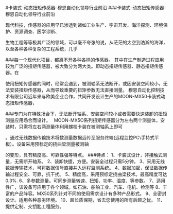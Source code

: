 <link href="http://kevinburke.bitbucket.org/markdowncss/markdown.css" rel="stylesheet"></link>
#卡装式-动态扭矩传感器-穆恩自动化领导行业前沿
###卡装式-动态扭矩传感器-穆恩自动化领导行业前沿

 现代科技，传感器的应用早已渗透到诸如工业生产、宇宙开发、海洋探测、环境保护、资源调查、医学诊断、

生物工程等等极其广泛的领域，可以毫不夸张的说，从茫茫的太空到浩瀚的海洋，以至各种各种复杂的工程系统，几乎

###每一个现代化项目，都离不开各种各样的传感器。
 其中在生产制造过程应用较为广泛的扭矩传感器，被大致分为两大类。即动态扭矩传感器、静态扭矩传感器。在

使用扭矩传感器的同时，经常会遇到，被测轴系无法断开，或因安装空间较小，无法安装扭矩传感器，从而导致重要的扭矩参数无法直接测量。
    穆恩自动化控制技术有限公司近年来与欧美企业合作，共同开发设计生产的MOON-MX50卡装式动态扭矩传感器，

###专门为在特殊场合下，无法断开轴系、安装空间较小或者需要快速装卸的扭矩测量应用场合而设计。
    MOON-MX5O系列扭矩传感器分为左右两个测量体，安装时，只需将左右两测量体利用螺栓卡装在被测轴系上即可

。通过无线数据传输技术将数测量数据远传至服务终端(远程监控PC\手持式平板）。设备采用预标定的挠曲梁测量被测轴

的变形，具有精度高、可靠性强等特点。
###特点：
1、卡装式设计，非接触式测量，无需断开轴系。
2、装卸快捷，方便。安装全过程只需5分钟。
3、采用无线数据传输技术，可将数据信号直接并入远程监测系统。
4、数据加密，保证数据传输过程安全、可靠，抗干扰。
5、精度高，采用预标定挠曲梁技术。最高精度可达0.3%.
6、多参数测量。可同步测量转速、扭矩、功率、温度、等参数。
7、适用性广，该设备可应用于各个领域。如石油、船舶工业、汽车、电机、检测等
8、丰富的产品阵容。MX50系列针对不同的使用需求设计有多种产品形式。
9、全密封设计。适用各种恶劣环境。
10、超长质保期，省去您使用的所有后顾之忧。
11、提供定制、交钥匙工程服务。

